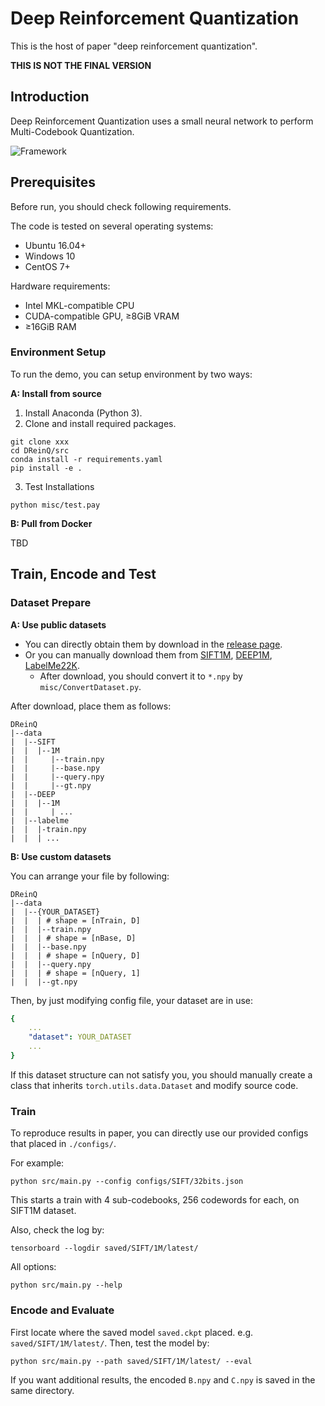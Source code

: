 # Deep Reinforcement Quantization
This is the host of paper "deep reinforcement quantization".


**THIS IS NOT THE FINAL VERSION**

## Introduction
Deep Reinforcement Quantization uses a small neural network to perform Multi-Codebook Quantization.

![Framework]()

## Prerequisites
Before run, you should check following requirements.

The code is tested on several operating systems:
* Ubuntu 16.04+
* Windows 10
* CentOS 7+

Hardware requirements:
* Intel MKL-compatible CPU
* CUDA-compatible GPU, ≥8GiB VRAM
* ≥16GiB RAM

### Environment Setup
To run the demo, you can setup environment by two ways:

**A: Install from source**
1. Install Anaconda (Python 3).
2. Clone and install required packages.

```shell
git clone xxx
cd DReinQ/src
conda install -r requirements.yaml
pip install -e .
```

3. Test Installations


```shell
python misc/test.pay
```

**B: Pull from Docker**

TBD

## Train, Encode and Test
### Dataset Prepare
**A: Use public datasets**

* You can directly obtain them by download in the [release page]().
* Or you can manually download them from [SIFT1M](), [DEEP1M](), [LabelMe22K]().
    * After download, you should convert it to `*.npy` by `misc/ConvertDataset.py`.

After download, place them as follows:
```shell
DReinQ
|--data
|  |--SIFT
|  |  |--1M
|  |     |--train.npy
|  |     |--base.npy
|  |     |--query.npy
|  |     |--gt.npy
|  |--DEEP
|  |  |--1M
|  |     | ...
|  |--labelme
|  |  |-train.npy
|  |  | ...
```

**B: Use custom datasets**

You can arrange your file by following:
```shell
DReinQ
|--data
|  |--{YOUR_DATASET}
|  |  | # shape = [nTrain, D]
|  |  |--train.npy
|  |  | # shape = [nBase, D]
|  |  |--base.npy
|  |  | # shape = [nQuery, D]
|  |  |--query.npy
|  |  | # shape = [nQuery, 1]
|  |  |--gt.npy
```

Then, by just modifying config file, your dataset are in use:

```yaml
{
    ...
    "dataset": YOUR_DATASET
    ...
}
```

If this dataset structure can not satisfy you, you should manually create a class that inherits `torch.utils.data.Dataset` and modify source code.

### Train
To reproduce results in paper, you can directly use our provided configs that placed in `./configs/`.

For example:
```shell
python src/main.py --config configs/SIFT/32bits.json
```
This starts a train with 4 sub-codebooks, 256 codewords for each, on SIFT1M dataset.

Also, check the log by:
```shell
tensorboard --logdir saved/SIFT/1M/latest/
```

All options:
```shell
python src/main.py --help
```

### Encode and Evaluate
First locate where the saved model `saved.ckpt` placed. e.g. `saved/SIFT/1M/latest/`. Then, test the model by:
```shell
python src/main.py --path saved/SIFT/1M/latest/ --eval
```
If you want additional results, the encoded `B.npy` and `C.npy` is saved in the same directory.
